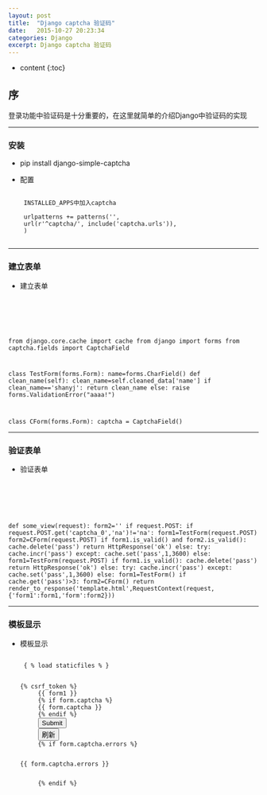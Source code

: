 ```yaml
---
layout: post
title:  "Django captcha 验证码"
date:   2015-10-27 20:23:34
categories: Django
excerpt: Django captcha 验证码
---
```


* content
{:toc}


## 序

登录功能中验证码是十分重要的，在这里就简单的介绍Django中验证码的实现

---

### 安装

 * pip install  django-simple-captcha

 * 配置

    <pre><code>
    INSTALLED_APPS中加入captcha

    urlpatterns += patterns('',
    url(r'^captcha/', include('captcha.urls')),
    )
    </code></pre>

---

### 建立表单

 * 建立表单

    <pre><code>
from django.core.cache import cache
from django import forms
from captcha.fields import CaptchaField

class TestForm(forms.Form):
    name=forms.CharField()
    def clean_name(self):
        clean_name=self.cleaned_data['name']
        if clean_name=='shanyj':
            return clean_name
        else:
            raise forms.ValidationError("aaaa!")

class CForm(forms.Form):
    captcha = CaptchaField()
    </code></pre>

---

### 验证表单

 * 验证表单

    <pre><code>
def some_view(request):
    form2=''
    if request.POST:
        if request.POST.get('captcha_0','na')!='na':
            form1=TestForm(request.POST)
            form2=CForm(request.POST)
            if form1.is_valid() and form2.is_valid():
                cache.delete('pass')
                return HttpResponse('ok')
            else:
                try:
                    cache.incr('pass')
                except:
                    cache.set('pass',1,3600)
        else:
            form1=TestForm(request.POST)
            if form1.is_valid():
                cache.delete('pass')
                return HttpResponse('ok')
            else:
                try:
                    cache.incr('pass')
                except:
                    cache.set('pass',1,3600)
    else:
        form1=TestForm()
    if cache.get('pass')>3:
        form2=CForm()
    return render_to_response('template.html',RequestContext(request,{'form1':form1,'form':form2}))
    </code></pre>

---

### 模板显示

 * 模板显示

    <pre><code>
    { % load staticfiles % }

    <form action='.' method='POST'>{% csrf_token %}
        {{ form1 }}
        {% if form.captcha %}
        {{ form.captcha }}
        {% endif %}
        <input type="submit" />
        <button class='captcha-refresh'>刷新</button>
        {% if form.captcha.errors %}
        <p>{{ form.captcha.errors }}</p>
        {% endif %}
    </form>

    <script type="text/javascript" src='{% static "js/jquery.js" %}'></script>
    <script type="text/javascript">
    $('.captcha-refresh').click(function(){
        form = $(this).parents('form');
        $.getJSON('/captcha/refresh/', {}, function(json) {
            $('.captcha').attr('url',json.image_url);
            $('.captcha').attr('src',json.image_url);
            $('#id_captcha_0').attr('value',json.image_url.split('/')[3]);
        });
        return false;
    });
    </script>
    </code></pre>